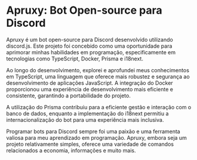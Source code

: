 # Apruxy: Bot Open-source para Discord

Apruxy é um bot open-source para Discord desenvolvido utilizando discord.js. Este projeto foi concebido como uma oportunidade para aprimorar minhas habilidades em programação, especificamente em tecnologias como TypeScript, Docker, Prisma e i18next.

Ao longo do desenvolvimento, explorei e aprofundei meus conhecimentos em TypeScript, uma linguagem que oferece mais robustez e segurança ao desenvolvimento de aplicações JavaScript. A integração do Docker proporcionou uma experiência de desenvolvimento mais eficiente e consistente, garantindo a portabilidade do projeto.

A utilização do Prisma contribuiu para a eficiente gestão e interação com o banco de dados, enquanto a implementação do i18next permitiu a internacionalização do bot para uma experiência mais inclusiva.

Programar bots para Discord sempre foi uma paixão e uma ferramenta valiosa para meu aprendizado em programação. Apruxy, embora seja um projeto relativamente simples, oferece uma variedade de comandos relacionados a economia, informações e muito mais.
